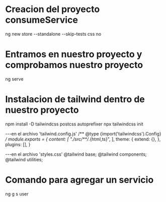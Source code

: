 # Creacion del proyecto consumeService

ng new store --standalone --skip-tests
css
no

# Entramos en nuestro proyecto y comprobamos nuestro proyecto
ng serve


# Instalacion de tailwind dentro de nuestro proyecto 

npm install -D tailwindcss postcss autoprefixer
npx tailwindcss init

---en el archivo 'tailwind.config.js'
/** @type {import('tailwindcss').Config} */
module.exports = {
  content: [
    "./src/**/*.{html,ts}",
  ],
  theme: {
    extend: {},
  },
  plugins: [],
}

---en el archivo 'styles.css'
@tailwind base;
@tailwind components;
@tailwind utilities;


# Comando para agregar un servicio 
ng g s user
